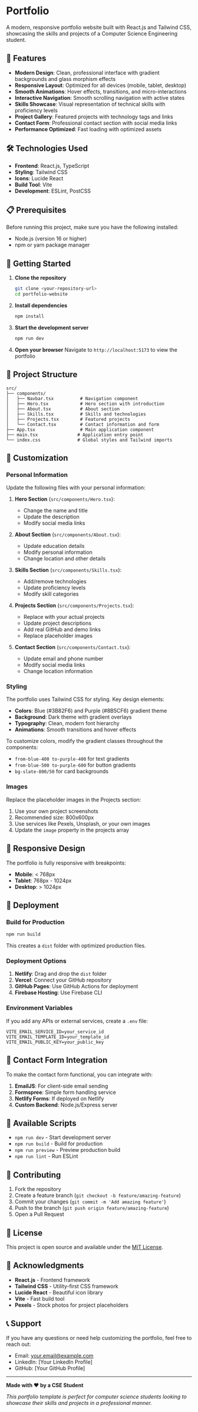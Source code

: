 # Portfolio

A modern, responsive portfolio website built with React.js and Tailwind CSS, showcasing the skills and projects of a Computer Science Engineering student.

## 🚀 Features

- **Modern Design**: Clean, professional interface with gradient backgrounds and glass morphism effects
- **Responsive Layout**: Optimized for all devices (mobile, tablet, desktop)
- **Smooth Animations**: Hover effects, transitions, and micro-interactions
- **Interactive Navigation**: Smooth scrolling navigation with active states
- **Skills Showcase**: Visual representation of technical skills with proficiency levels
- **Project Gallery**: Featured projects with technology tags and links
- **Contact Form**: Professional contact section with social media links
- **Performance Optimized**: Fast loading with optimized assets

## 🛠️ Technologies Used

- **Frontend**: React.js, TypeScript
- **Styling**: Tailwind CSS
- **Icons**: Lucide React
- **Build Tool**: Vite
- **Development**: ESLint, PostCSS

## 📋 Prerequisites

Before running this project, make sure you have the following installed:

- Node.js (version 16 or higher)
- npm or yarn package manager

## 🚀 Getting Started

1. **Clone the repository**
   ```bash
   git clone <your-repository-url>
   cd portfolio-website
   ```

2. **Install dependencies**
   ```bash
   npm install
   ```

3. **Start the development server**
   ```bash
   npm run dev
   ```

4. **Open your browser**
   Navigate to `http://localhost:5173` to view the portfolio

## 📁 Project Structure

```
src/
├── components/
│   ├── Navbar.tsx          # Navigation component
│   ├── Hero.tsx            # Hero section with introduction
│   ├── About.tsx           # About section
│   ├── Skills.tsx          # Skills and technologies
│   ├── Projects.tsx        # Featured projects
│   └── Contact.tsx         # Contact information and form
├── App.tsx                 # Main application component
├── main.tsx               # Application entry point
└── index.css              # Global styles and Tailwind imports
```

## 🎨 Customization

### Personal Information

Update the following files with your personal information:

1. **Hero Section** (`src/components/Hero.tsx`):
   - Change the name and title
   - Update the description
   - Modify social media links

2. **About Section** (`src/components/About.tsx`):
   - Update education details
   - Modify personal information
   - Change location and other details

3. **Skills Section** (`src/components/Skills.tsx`):
   - Add/remove technologies
   - Update proficiency levels
   - Modify skill categories

4. **Projects Section** (`src/components/Projects.tsx`):
   - Replace with your actual projects
   - Update project descriptions
   - Add real GitHub and demo links
   - Replace placeholder images

5. **Contact Section** (`src/components/Contact.tsx`):
   - Update email and phone number
   - Modify social media links
   - Change location information

### Styling

The portfolio uses Tailwind CSS for styling. Key design elements:

- **Colors**: Blue (#3B82F6) and Purple (#8B5CF6) gradient theme
- **Background**: Dark theme with gradient overlays
- **Typography**: Clean, modern font hierarchy
- **Animations**: Smooth transitions and hover effects

To customize colors, modify the gradient classes throughout the components:
- `from-blue-400 to-purple-400` for text gradients
- `from-blue-500 to-purple-600` for button gradients
- `bg-slate-800/50` for card backgrounds

### Images

Replace the placeholder images in the Projects section:
1. Use your own project screenshots
2. Recommended size: 800x600px
3. Use services like Pexels, Unsplash, or your own images
4. Update the `image` property in the projects array

## 📱 Responsive Design

The portfolio is fully responsive with breakpoints:
- **Mobile**: < 768px
- **Tablet**: 768px - 1024px
- **Desktop**: > 1024px

## 🚀 Deployment

### Build for Production

```bash
npm run build
```

This creates a `dist` folder with optimized production files.

### Deployment Options

1. **Netlify**: Drag and drop the `dist` folder
2. **Vercel**: Connect your GitHub repository
3. **GitHub Pages**: Use GitHub Actions for deployment
4. **Firebase Hosting**: Use Firebase CLI

### Environment Variables

If you add any APIs or external services, create a `.env` file:

```env
VITE_EMAIL_SERVICE_ID=your_service_id
VITE_EMAIL_TEMPLATE_ID=your_template_id
VITE_EMAIL_PUBLIC_KEY=your_public_key
```

## 📧 Contact Form Integration

To make the contact form functional, you can integrate with:

1. **EmailJS**: For client-side email sending
2. **Formspree**: Simple form handling service
3. **Netlify Forms**: If deployed on Netlify
4. **Custom Backend**: Node.js/Express server

## 🔧 Available Scripts

- `npm run dev` - Start development server
- `npm run build` - Build for production
- `npm run preview` - Preview production build
- `npm run lint` - Run ESLint

## 🤝 Contributing

1. Fork the repository
2. Create a feature branch (`git checkout -b feature/amazing-feature`)
3. Commit your changes (`git commit -m 'Add amazing feature'`)
4. Push to the branch (`git push origin feature/amazing-feature`)
5. Open a Pull Request

## 📄 License

This project is open source and available under the [MIT License](LICENSE).

## 🙏 Acknowledgments

- **React.js** - Frontend framework
- **Tailwind CSS** - Utility-first CSS framework
- **Lucide React** - Beautiful icon library
- **Vite** - Fast build tool
- **Pexels** - Stock photos for project placeholders

## 📞 Support

If you have any questions or need help customizing the portfolio, feel free to reach out:

- Email: your.email@example.com
- LinkedIn: [Your LinkedIn Profile]
- GitHub: [Your GitHub Profile]

---

**Made with ❤️ by a CSE Student**

*This portfolio template is perfect for computer science students looking to showcase their skills and projects in a professional manner.*
